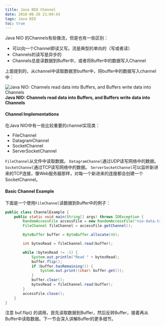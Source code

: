 ```yaml
---
title: Java NIO Channel
date: 2016-06-26 21:04:43
tags: Java NIO
toc: true
---
```

Java NIO 的Channels有些像流，但是也有一些区别：

- 可以向一个Channel即读又写。流是典型的单向的（写或者读）
- Channels的读写是异步的
- Channels总是读数据到Buffer中，或者将Buffer中的数据写入Channel

上面提到的，从channel中读取数据至buffer中，将buffer中的数据写入channel中：

![Java NIO: Channels read data into Buffers, and Buffers write data into Channels](http://tutorials.jenkov.com/images/java-nio/overview-channels-buffers.png)
**Java NIO: Channels read data into Buffers, and Buffers write data into Channels**

#### Channel Implementations

在Java NIO中有一些比较重要的channel实现类：

- FileChannel
- DatagramChannel
- SocketChannel
- ServerSocketChannel

`FileChannel`从文件中读取数据。
`DatagramChannel`通过UDP读写网络中的数据。
`SocketChannel`通过TCP读写网络中的数据。
`ServerSocketChannel`可以监听新进来的TCP连接，像Web服务器那样，对每一个新进来的连接都会创建一个SocketChannel。

#### Basic Channel Example 

下面是一个使用`FileChannel`读数据到Buffer中的例子：

```java
public class ChannelExample {
    public static void main(String[] args) throws IOException {
        RandomAccessFile accessFile = new RandomAccessFile("nio-data.txt","rw");
        FileChannel fileChannel = accessFile.getChannel();

        ByteBuffer buffer = ByteBuffer.allocate(48);

        int bytesRead = fileChannel.read(buffer);

        while (bytesRead != -1) {
            System.out.println("Read " + bytesRead);
            buffer.flip();
            if (buffer.hasRemaining()) {
                System.out.print((char) buffer.get());
            }
            buffer.clear();
            bytesRead = fileChannel.read(buffer);
        }
        accessFile.close();
    }
}
```

注意 buf.flip() 的调用，首先读取数据到Buffer，然后反转Buffer，接着再从Buffer中读取数据。下一节会深入讲解Buffer的更多细节。




